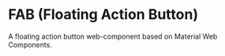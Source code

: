 # FAB (Floating Action Button)

A floating action button web-component based on Material Web Components.